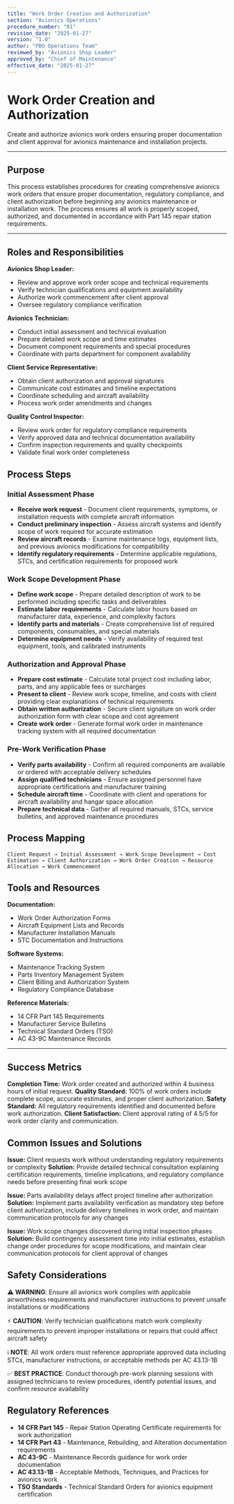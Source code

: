 ```yaml
---
title: "Work Order Creation and Authorization"
section: "Avionics Operations"
procedure_number: "01"
revision_date: "2025-01-27"
version: "1.0"
author: "FBO Operations Team"
reviewed_by: "Avionics Shop Leader"
approved_by: "Chief of Maintenance"
effective_date: "2025-01-27"
---
```


# Work Order Creation and Authorization

Create and authorize avionics work orders ensuring proper documentation and client approval for avionics maintenance and installation projects.

_____________________________________________________________________________________________

## Purpose

This process establishes procedures for creating comprehensive avionics work orders that ensure proper documentation, regulatory compliance, and client authorization before beginning any avionics maintenance or installation work. The process ensures all work is properly scoped, authorized, and documented in accordance with Part 145 repair station requirements.

_____________________________________________________________________________________________

## Roles and Responsibilities

**Avionics Shop Leader:**

- Review and approve work order scope and technical requirements
- Verify technician qualifications and equipment availability
- Authorize work commencement after client approval
- Oversee regulatory compliance verification

**Avionics Technician:**

- Conduct initial assessment and technical evaluation
- Prepare detailed work scope and time estimates
- Document component requirements and special procedures
- Coordinate with parts department for component availability

**Client Service Representative:**

- Obtain client authorization and approval signatures
- Communicate cost estimates and timeline expectations
- Coordinate scheduling and aircraft availability
- Process work order amendments and changes

**Quality Control Inspector:**

- Review work order for regulatory compliance requirements
- Verify approved data and technical documentation availability
- Confirm inspection requirements and quality checkpoints
- Validate final work order completeness

## Process Steps

### Initial Assessment Phase

- **Receive work request** - Document client requirements, symptoms, or installation requests with complete aircraft information
- **Conduct preliminary inspection** - Assess aircraft systems and identify scope of work required for accurate estimation
- **Review aircraft records** - Examine maintenance logs, equipment lists, and previous avionics modifications for compatibility
- **Identify regulatory requirements** - Determine applicable regulations, STCs, and certification requirements for proposed work

### Work Scope Development Phase

- **Define work scope** - Prepare detailed description of work to be performed including specific tasks and deliverables
- **Estimate labor requirements** - Calculate labor hours based on manufacturer data, experience, and complexity factors
- **Identify parts and materials** - Create comprehensive list of required components, consumables, and special materials
- **Determine equipment needs** - Verify availability of required test equipment, tools, and calibrated instruments

### Authorization and Approval Phase

- **Prepare cost estimate** - Calculate total project cost including labor, parts, and any applicable fees or surcharges
- **Present to client** - Review work scope, timeline, and costs with client providing clear explanations of technical requirements
- **Obtain written authorization** - Secure client signature on work order authorization form with clear scope and cost agreement
- **Create work order** - Generate formal work order in maintenance tracking system with all required documentation

### Pre-Work Verification Phase

- **Verify parts availability** - Confirm all required components are available or ordered with acceptable delivery schedules
- **Assign qualified technicians** - Ensure assigned personnel have appropriate certifications and manufacturer training
- **Schedule aircraft time** - Coordinate with client and operations for aircraft availability and hangar space allocation
- **Prepare technical data** - Gather all required manuals, STCs, service bulletins, and approved maintenance procedures

## Process Mapping

```
Client Request → Initial Assessment → Work Scope Development → Cost Estimation → Client Authorization → Work Order Creation → Resource Allocation → Work Commencement
```

## Tools and Resources

**Documentation:**

- Work Order Authorization Forms
- Aircraft Equipment Lists and Records
- Manufacturer Installation Manuals
- STC Documentation and Instructions

**Software Systems:**

- Maintenance Tracking System
- Parts Inventory Management System
- Client Billing and Authorization System
- Regulatory Compliance Database

**Reference Materials:**

- 14 CFR Part 145 Requirements
- Manufacturer Service Bulletins
- Technical Standard Orders (TSO)
- AC 43-9C Maintenance Records

_____________________________________________________________________________________________

## Success Metrics

**Completion Time:** Work order created and authorized within 4 business hours of initial request.
**Quality Standard:** 100% of work orders include complete scope, accurate estimates, and proper client authorization.
**Safety Standard:** All regulatory requirements identified and documented before work authorization.
**Client Satisfaction:** Client approval rating of 4.5/5 for work order clarity and communication.

## Common Issues and Solutions

**Issue:** Client requests work without understanding regulatory requirements or complexity
**Solution:** Provide detailed technical consultation explaining certification requirements, timeline implications, and regulatory compliance needs before presenting final work scope

**Issue:** Parts availability delays affect project timeline after authorization
**Solution:** Implement parts availability verification as mandatory step before client authorization, include delivery timelines in work order, and maintain communication protocols for any changes

**Issue:** Work scope changes discovered during initial inspection phases
**Solution:** Build contingency assessment time into initial estimates, establish change order procedures for scope modifications, and maintain clear communication protocols for client approval of changes

## Safety Considerations

⚠️ **WARNING**: Ensure all avionics work complies with applicable airworthiness requirements and manufacturer instructions to prevent unsafe installations or modifications

⚡ **CAUTION**: Verify technician qualifications match work complexity requirements to prevent improper installations or repairs that could affect aircraft safety

ℹ️ **NOTE**: All work orders must reference appropriate approved data including STCs, manufacturer instructions, or acceptable methods per AC 43.13-1B

✅ **BEST PRACTICE**: Conduct thorough pre-work planning sessions with assigned technicians to review procedures, identify potential issues, and confirm resource availability

## Regulatory References

- **14 CFR Part 145** - Repair Station Operating Certificate requirements for work authorization
- **14 CFR Part 43** - Maintenance, Rebuilding, and Alteration documentation requirements
- **AC 43-9C** - Maintenance Records guidance for work order documentation
- **AC 43.13-1B** - Acceptable Methods, Techniques, and Practices for avionics work
- **TSO Standards** - Technical Standard Orders for avionics equipment certification
